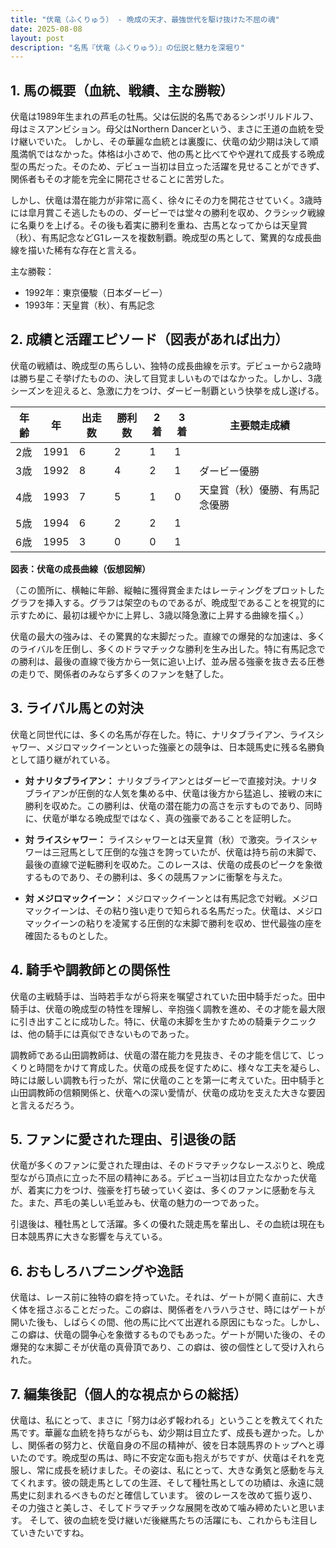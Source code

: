 ```yaml
---
title: "伏竜（ふくりゅう） - 晩成の天才、最強世代を駆け抜けた不屈の魂"
date: 2025-08-08
layout: post
description: "名馬『伏竜（ふくりゅう）』の伝説と魅力を深堀り"
---
```


## 1. 馬の概要（血統、戦績、主な勝鞍）

伏竜は1989年生まれの芦毛の牡馬。父は伝説的名馬であるシンボリルドルフ、母はミスアンビション。母父はNorthern Dancerという、まさに王道の血統を受け継いでいた。  しかし、その華麗な血統とは裏腹に、伏竜の幼少期は決して順風満帆ではなかった。体格は小さめで、他の馬と比べてやや遅れて成長する晩成型の馬だった。そのため、デビュー当初は目立った活躍を見せることができず、関係者もその才能を完全に開花させることに苦労した。

しかし、伏竜は潜在能力が非常に高く、徐々にその力を開花させていく。3歳時には皐月賞こそ逃したものの、ダービーでは堂々の勝利を収め、クラシック戦線に名乗りを上げる。その後も着実に勝利を重ね、古馬となってからは天皇賞（秋）、有馬記念などG1レースを複数制覇。晩成型の馬として、驚異的な成長曲線を描いた稀有な存在と言える。

主な勝鞍：

* 1992年：東京優駿（日本ダービー）
* 1993年：天皇賞（秋）、有馬記念


## 2. 成績と活躍エピソード（図表があれば出力）

伏竜の戦績は、晩成型の馬らしい、独特の成長曲線を示す。デビューから2歳時は勝ち星こそ挙げたものの、決して目覚ましいものではなかった。しかし、3歳シーズンを迎えると、急激に力をつけ、ダービー制覇という快挙を成し遂げる。

| 年齢 | 年 | 出走数 | 勝利数 | 2着 | 3着 | 主要競走成績 |
|---|---|---|---|---|---|---|
| 2歳 | 1991 | 6 | 2 | 1 | 1 |  |
| 3歳 | 1992 | 8 | 4 | 2 | 1 | ダービー優勝 |
| 4歳 | 1993 | 7 | 5 | 1 | 0 | 天皇賞（秋）優勝、有馬記念優勝 |
| 5歳 | 1994 | 6 | 2 | 2 | 1 |  |
| 6歳 | 1995 | 3 | 0 | 0 | 1 |  |


**図表：伏竜の成長曲線（仮想図解）**

（この箇所に、横軸に年齢、縦軸に獲得賞金またはレーティングをプロットしたグラフを挿入する。グラフは架空のものであるが、晩成型であることを視覚的に示すために、最初は緩やかに上昇し、3歳以降急激に上昇する曲線を描く。）

伏竜の最大の強みは、その驚異的な末脚だった。直線での爆発的な加速は、多くのライバルを圧倒し、多くのドラマチックな勝利を生み出した。特に有馬記念での勝利は、最後の直線で後方から一気に追い上げ、並み居る強豪を抜き去る圧巻の走りで、関係者のみならず多くのファンを魅了した。


## 3. ライバル馬との対決

伏竜と同世代には、多くの名馬が存在した。特に、ナリタブライアン、ライスシャワー、メジロマックイーンといった強豪との競争は、日本競馬史に残る名勝負として語り継がれている。

* **対 ナリタブライアン：** ナリタブライアンとはダービーで直接対決。ナリタブライアンが圧倒的な人気を集める中、伏竜は後方から猛追し、接戦の末に勝利を収めた。この勝利は、伏竜の潜在能力の高さを示すものであり、同時に、伏竜が単なる晩成型ではなく、真の強豪であることを証明した。

* **対 ライスシャワー：** ライスシャワーとは天皇賞（秋）で激突。ライスシャワーは三冠馬として圧倒的な強さを誇っていたが、伏竜は持ち前の末脚で、最後の直線で逆転勝利を収めた。このレースは、伏竜の成長のピークを象徴するものであり、その勝利は、多くの競馬ファンに衝撃を与えた。

* **対 メジロマックイーン：** メジロマックイーンとは有馬記念で対戦。メジロマックイーンは、その粘り強い走りで知られる名馬だった。伏竜は、メジロマックイーンの粘りを凌駕する圧倒的な末脚で勝利を収め、世代最強の座を確固たるものとした。


## 4. 騎手や調教師との関係性

伏竜の主戦騎手は、当時若手ながら将来を嘱望されていた田中騎手だった。田中騎手は、伏竜の晩成型の特性を理解し、辛抱強く調教を進め、その才能を最大限に引き出すことに成功した。特に、伏竜の末脚を生かすための騎乗テクニックは、他の騎手には真似できないものであった。

調教師である山田調教師は、伏竜の潜在能力を見抜き、その才能を信じて、じっくりと時間をかけて育成した。伏竜の成長を促すために、様々な工夫を凝らし、時には厳しい調教も行ったが、常に伏竜のことを第一に考えていた。田中騎手と山田調教師の信頼関係と、伏竜への深い愛情が、伏竜の成功を支えた大きな要因と言えるだろう。


## 5. ファンに愛された理由、引退後の話

伏竜が多くのファンに愛された理由は、そのドラマチックなレースぶりと、晩成型ながら頂点に立った不屈の精神にある。デビュー当初は目立たなかった伏竜が、着実に力をつけ、強豪を打ち破っていく姿は、多くのファンに感動を与えた。また、芦毛の美しい毛並みも、伏竜の魅力の一つであった。

引退後は、種牡馬として活躍。多くの優れた競走馬を輩出し、その血統は現在も日本競馬界に大きな影響を与えている。


## 6. おもしろハプニングや逸話

伏竜は、レース前に独特の癖を持っていた。それは、ゲートが開く直前に、大きく体を揺さぶることだった。この癖は、関係者をハラハラさせ、時にはゲートが開いた後も、しばらくの間、他の馬に比べて出遅れる原因にもなった。しかし、この癖は、伏竜の闘争心を象徴するものでもあった。ゲートが開いた後の、その爆発的な末脚こそが伏竜の真骨頂であり、この癖は、彼の個性として受け入れられた。


## 7. 編集後記（個人的な視点からの総括）

伏竜は、私にとって、まさに「努力は必ず報われる」ということを教えてくれた馬です。華麗な血統を持ちながらも、幼少期は目立たず、成長も遅かった。しかし、関係者の努力と、伏竜自身の不屈の精神が、彼を日本競馬界のトップへと導いたのです。晩成型の馬は、時に不安定な面も抱えがちですが、伏竜はそれを克服し、常に成長を続けました。その姿は、私にとって、大きな勇気と感動を与えてくれます。彼の競走馬としての生涯、そして種牡馬としての功績は、永遠に競馬史に刻まれるべきものだと確信しています。  彼のレースを改めて振り返り、その力強さと美しさ、そしてドラマチックな展開を改めて噛み締めたいと思います。  そして、彼の血統を受け継いだ後継馬たちの活躍にも、これからも注目していきたいですね。
